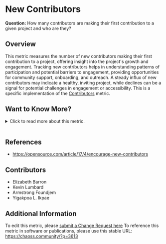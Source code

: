 # New Contributors

**Question:** How many contributors are making their first contribution to a given project and who are they?

## Overview
This metric measures the number of new contributors making their first contribution to a project, offering insight into the project's growth and engagement. Tracking new contributors helps in understanding patterns of participation and potential barriers to engagement, providing opportunities for community support, onboarding, and outreach. A steady influx of new contributors may indicate a healthy, inviting project, while declines can be a signal for potential challenges in engagement or accessibility. This is a specific implementation of the [Contributors](https://chaoss.community/metric-contributors/) metric.

## Want to Know More?

<span markdown="1"><details>
<summary>Click to read more about this metric.</summary>

### Data Collection Strategies
- Identify first-time contributions across key community interactions, including code commits, issue creation, pull requests, and code reviews.
- Track new contributors by time period to analyze trends and changes in project engagement.

### Filters
- **Time Period**: Track when the first contribution was made.
- **Engagement Type**: Identify engagement types such as:
  * Repository authors
  * Issue authors
  * Code review participants
  * Mailing list authors
  * Event participants
  * IRC authors
  * Blog authors
  * By release cycle
  * Timeframe of activity in the project, e.g, find new contributors
  * Programming languages of the project
- **Project Phase**: Track the contributor’s stage, from opening a pull request to acceptance.
- **Contributor Role**: Determine the function or role within the project (e.g., code author, reviewer, event organizer).

### Visualizations
![New Contributors Visualization from GrimoireLab](https://raw.githubusercontent.com/chaoss/wg-evolution/main/focus-areas/community-growth/images/new-contributors_1.png)
*Figure 1: Visualization of new contributors' engagement across different project areas using GrimoireLab*

</details></span><br>

## References
- https://opensource.com/article/17/4/encourage-new-contributors

## Contributors
- Elizabeth Barron
- Kevin Lumbard
- Armstrong Foundjem
- Yigakpoa L. Ikpae

## Additional Information
To edit this metric, please [submit a Change Request here](https://github.com/chaoss/wg-evolution/blob/main/focus-areas/community-growth/new-contributors.md)
To reference this metric in software or publications, please use this stable URL: https://chaoss.community/?p=3613

<!-- # For groupings in the knowledge base
Context tags: community growth, project health, contributor engagement
Keyword tags: new contributors, first contributions, community onboarding
-->
